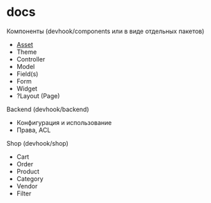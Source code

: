 docs
====

Компоненты (devhook/components или в виде отдельных пакетов)

- [Asset](Asset.md)
- Theme
- Controller
- Model
- Field(s)
- Form
- Widget
- ?Layout (Page)

Backend (devhook/backend)

- Конфигурация и использование
- Права, ACL

Shop (devhook/shop)

- Cart
- Order
- Product
- Category
- Vendor
- Filter
